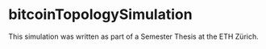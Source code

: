 # bitcoinTopologySimulation
This simulation was written as part of a Semester Thesis at the ETH Zürich.
